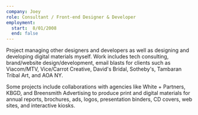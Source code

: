 ```yaml
---
company: Joey
role: Consultant / Front-end Designer & Developer
employment:
  start:  8/01/2008
  end: false
---
```

Project managing other designers and developers as well as designing and developing digital materials myself. Work includes tech consulting, brand/website design/development, email blasts for clients such as Viacom/MTV, Vice/Carrot Creative, David's Bridal, Sotheby's, Tambaran Tribal Art, and AOA NY.

Some projects include collaborations with agencies like White + Partners, KBGD, and Breensmith Advertising to produce print and digital materials for annual reports, brochures, ads, logos, presentation binders, CD covers, web sites, and interactive kiosks.
